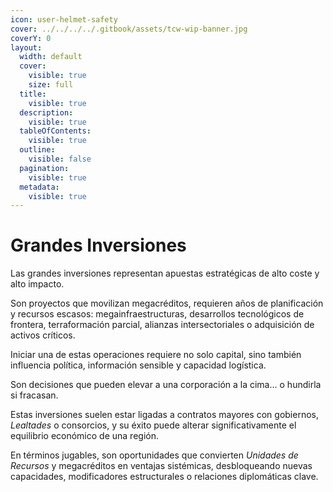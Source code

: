 ```yaml
---
icon: user-helmet-safety
cover: ../../../../.gitbook/assets/tcw-wip-banner.jpg
coverY: 0
layout:
  width: default
  cover:
    visible: true
    size: full
  title:
    visible: true
  description:
    visible: true
  tableOfContents:
    visible: true
  outline:
    visible: false
  pagination:
    visible: true
  metadata:
    visible: true
---
```


# Grandes Inversiones

Las grandes inversiones representan apuestas estratégicas de alto coste y alto impacto.

Son proyectos que movilizan megacréditos, requieren años de planificación y recursos escasos: megainfraestructuras, desarrollos tecnológicos de frontera, terraformación parcial, alianzas intersectoriales o adquisición de activos críticos.

Iniciar una de estas operaciones requiere no solo capital, sino también influencia política, información sensible y capacidad logística.

Son decisiones que pueden elevar a una corporación a la cima... o hundirla si fracasan.

Estas inversiones suelen estar ligadas a contratos mayores con gobiernos, _Lealtades_ o consorcios, y su éxito puede alterar significativamente el equilibrio económico de una región.

En términos jugables, son oportunidades que convierten _Unidades de Recursos_ y megacréditos en ventajas sistémicas, desbloqueando nuevas capacidades, modificadores estructurales o relaciones diplomáticas clave.
